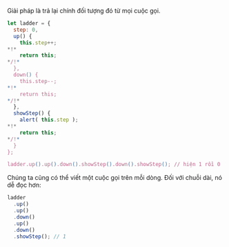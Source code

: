 Giải pháp là trả lại chính đối tượng đó từ mọi cuộc gọi.

```js run demo
let ladder = {
  step: 0,
  up() {
    this.step++;
*!*
    return this;
*/!*
  },
  down() {
    this.step--;
*!*
    return this;
*/!*
  },
  showStep() {
    alert( this.step );
*!*
    return this;
*/!*
  }
};

ladder.up().up().down().showStep().down().showStep(); // hiện 1 rồi 0
```

Chúng ta cũng có thể viết một cuộc gọi trên mỗi dòng. Đối với chuỗi dài, nó dễ đọc hơn:

```js
ladder
  .up()
  .up()
  .down()
  .up()
  .down()
  .showStep(); // 1
```
